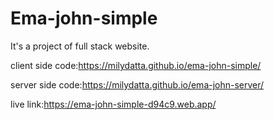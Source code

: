 # Ema-john-simple <br/>

It's a project of full stack website.<br/>

client side code:https://milydatta.github.io/ema-john-simple/<br/>

server side code:https://milydatta.github.io/ema-john-server/<br/>

live link:https://ema-john-simple-d94c9.web.app/
